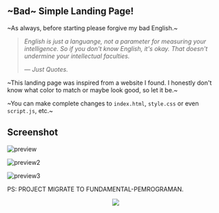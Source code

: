 ## ~Bad~ Simple Landing Page!
~As always, before starting please forgive my bad English.~

> _English is just a languange, not a parameter for measuring your intelligence. So if you don't know English, it's okay. That doesn't undermine your intellectual faculties._
>
> — _Just Quotes._

~This landing page was inspired from a website I found. I honestly don't know what color to match or maybe look good, so let it be.~

~You can make complete changes to `index.html`, `style.css` or even `script.js`, etc.~

## Screenshot 
![preview](https://user-images.githubusercontent.com/65320033/221648558-c359d060-9d37-4431-bbbd-31be56b3c2dd.png)

![preview2](https://user-images.githubusercontent.com/65320033/221648623-1112dadd-d901-4d5d-a8a1-c86682ff6998.png)

![preview3](https://user-images.githubusercontent.com/65320033/221648652-57fc8bec-456a-4229-88ed-cc509785e555.png)

PS: PROJECT MIGRATE TO FUNDAMENTAL-PEMROGRAMAN.

<p align="center"><img src="https://raw.githubusercontent.com/catppuccin/catppuccin/main/assets/footers/gray0_ctp_on_line.svg?sanitize=true" /></p>
